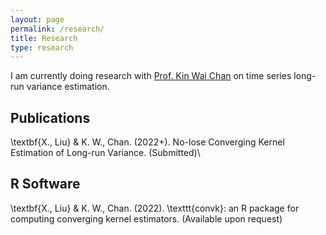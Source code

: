 ```yaml
---
layout: page
permalink: /research/
title: Research
type: research
---
```


I am currently doing research with [Prof. Kin Wai Chan](https://sites.google.com/site/kwchankeith/home?authuser=0) on time series long-run variance estimation.

## Publications
\textbf{X., Liu} \& K. W., Chan. (2022+). No-lose Converging Kernel Estimation of Long-run Variance. (Submitted)\\

## R Software
\textbf{X., Liu} \& K. W., Chan. (2022). \texttt{convk}: an R package for computing converging kernel estimators.
(Available upon request)
